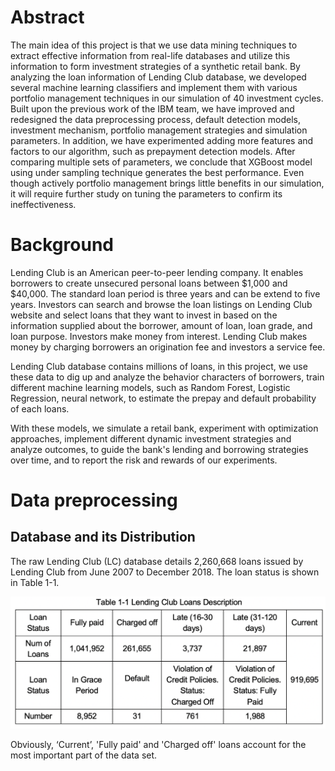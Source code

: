 # Abstract

The main idea of this project is that we use data mining techniques to extract effective information from real-life databases and utilize this information to form investment strategies of a synthetic retail bank. By analyzing the loan information of Lending Club database, we developed several machine learning classifiers and implement them with various portfolio management techniques in our simulation of 40 investment cycles. Built upon the previous work of the IBM team, we have improved and redesigned the data preprocessing process, default detection models, investment mechanism, portfolio management strategies and simulation parameters. In addition, we have experimented adding more features and factors to our algorithm, such as prepayment detection models. After comparing multiple sets of parameters, we conclude that XGBoost model using under sampling technique generates the best performance. Even though actively portfolio management brings little benefits in our simulation, it will require further study on tuning the parameters to confirm its ineffectiveness.
 
# Background

Lending Club is an American peer-to-peer lending company. It enables borrowers to create unsecured personal loans between $1,000 and $40,000. The standard loan period is three years and can be extend to five years. Investors can search and browse the loan listings on Lending Club website and select loans that they want to invest in based on the information supplied about the borrower, amount of loan, loan grade, and loan purpose. Investors make money from interest. Lending Club makes money by charging borrowers an origination fee and investors a service fee.

Lending Club database contains millions of loans, in this project, we use these data to dig up and analyze the behavior characters of borrowers, train different machine learning models, such as Random Forest, Logistic Regression, neural network, to estimate the prepay and default probability of each loans. 

With these models, we simulate a retail bank, experiment with optimization approaches, implement different dynamic investment strategies and analyze outcomes, to guide the bank's lending and borrowing strategies over time, and to report the risk and rewards of our experiments.
 
# Data preprocessing

## Database and its Distribution

The raw Lending Club (LC) database details 2,260,668 loans issued by Lending Club from June 2007 to December 2018. The loan status is shown in Table 1-1.

![image](https://github.com/jieqian2/bank-lc-sim/blob/master/pic/table1-1.png)

Obviously, ‘Current’, 'Fully paid' and 'Charged off' loans account for the most important part of the data set. 
